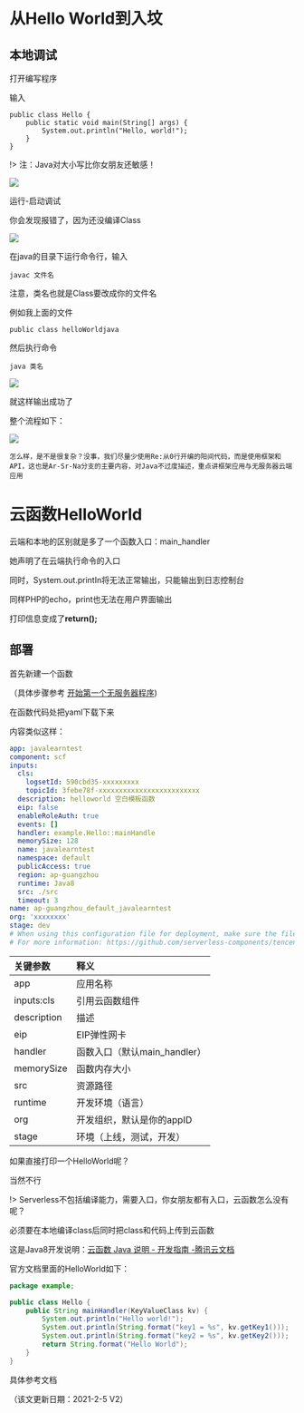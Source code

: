 # 从Hello World到入坟

## 本地调试

打开编写程序

输入

```
public class Hello {
    public static void main(String[] args) {
        System.out.println("Hello, world!");
    }
}
```

!> 注：Java对大小写比你女朋友还敏感！

![](https://res.arsrna.cn/javalearn/articlepic/basicJava/s449w72i4d.png)

运行-启动调试

你会发现报错了，因为还没编译Class

![](https://res.arsrna.cn/javalearn/articlepic/basicJava/mqucd9z12d.png)

在java的目录下运行命令行，输入

```
javac 文件名
```

注意，类名也就是Class要改成你的文件名

例如我上面的文件

```
public class helloWorldjava 
```

然后执行命令

```
java 类名
```

![](https://res.arsrna.cn/javalearn/articlepic/basicJava/f0mbc641ig.png)

就这样输出成功了

整个流程如下：

![](https://res.arsrna.cn/javalearn/articlepic/basicJava/73c7v60xi1.png)

`怎么样，是不是很复杂？没事，我们尽量少使用Re:从0行开编的阳间代码，而是使用框架和API，这也是Ar-Sr-Na分支的主要内容，对Java不过度描述，重点讲框架应用与无服务器云端应用`

# 云函数HelloWorld

云端和本地的区别就是多了一个函数入口：main\_handler

她声明了在云端执行命令的入口

同时，System.out.printIn将无法正常输出，只能输出到日志控制台

同样PHP的echo，print也无法在用户界面输出

打印信息变成了**return();**

## 部署

首先新建一个函数

（具体步骤参考 [开始第一个无服务器程序](https://java.arsrna.cn/docs/#/?id%25E5%25BC%2580%25E5%25A7%258B%25E7%25AC%25AC%25E4%25B8%2580%25E4%25B8%25AA%25E6%2597%25A0%25E6%259C%258D%25E5%258A%25A1%25E5%2599%25A8%25E7%25A8%258B%25E5%25BA%258F&id=%e5%bc%80%e5%a7%8b%e7%ac%ac%e4%b8%80%e4%b8%aa%e6%97%a0%e6%9c%8d%e5%8a%a1%e5%99%a8%e7%a8%8b%e5%ba%8f))

在函数代码处把yaml下载下来

内容类似这样：

```yaml
app: javalearntest
component: scf
inputs:
  cls:
    logsetId: 590cbd35-xxxxxxxxx
    topicId: 3febe78f-xxxxxxxxxxxxxxxxxxxxxxxxx
  description: helloworld 空白模板函数
  eip: false
  enableRoleAuth: true
  events: []
  handler: example.Hello::mainHandle
  memorySize: 128
  name: javalearntest
  namespace: default
  publicAccess: true
  region: ap-guangzhou
  runtime: Java8
  src: ./src
  timeout: 3
name: ap-guangzhou_default_javalearntest
org: 'xxxxxxxx'
stage: dev
# When using this configuration file for deployment, make sure the file name is "serverless.yml".
# For more information: https://github.com/serverless-components/tencent-scf/blob/master/docs/configure.md
```

| 关键参数 | 释义 |
|:----|:----|
| app | 应用名称 |
| inputs:cls | 引用云函数组件 |
| description | 描述 |
| eip | EIP弹性网卡 |
| handler | 函数入口（默认main\_handler） |
| memorySize | 函数内存大小 |
| src | 资源路径 |
| runtime | 开发环境（语言） |
| org | 开发组织，默认是你的appID |
| stage | 环境（上线，测试，开发） |


如果直接打印一个HelloWorld呢？

当然不行

!> Serverless不包括编译能力，需要入口，你女朋友都有入口，云函数怎么没有呢？

必须要在本地编译class后同时把class和代码上传到云函数

这是Java8开发说明：[云函数 Java 说明 - 开发指南 -腾讯云文档](https://cloud.tencent.com/document/product/583/12214)

官方文档里面的HelloWorld如下：

```java
package example;

public class Hello {
    public String mainHandler(KeyValueClass kv) {
        System.out.println("Hello world!");
        System.out.println(String.format("key1 = %s", kv.getKey1()));
        System.out.println(String.format("key2 = %s", kv.getKey2()));
        return String.format("Hello World");
    }
}
```

具体参考文档

（该文更新日期：2021-2-5 V2）